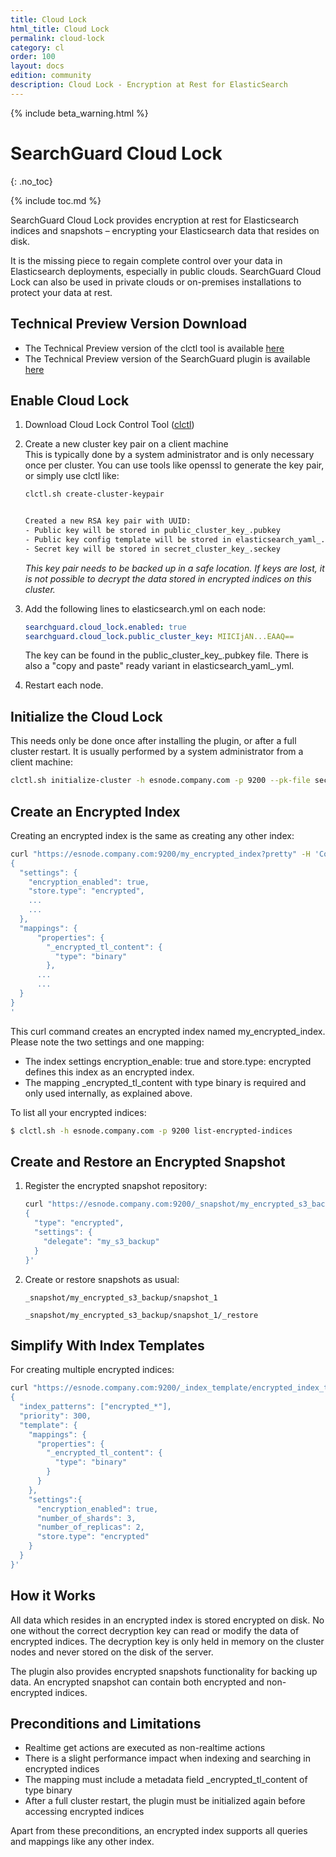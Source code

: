 ```yaml
---
title: Cloud Lock
html_title: Cloud Lock
permalink: cloud-lock
category: cl
order: 100
layout: docs
edition: community
description: Cloud Lock - Encryption at Rest for ElasticSearch
---
```

<!--- Copyright 2023 floragunn GmbH -->

{% include beta_warning.html %}


# SearchGuard Cloud Lock

{: .no_toc}

{% include toc.md %}

SearchGuard Cloud Lock provides encryption at rest for Elasticsearch indices and snapshots – encrypting your Elasticsearch data that resides on disk.

It is the missing piece to regain complete control over your data in Elasticsearch deployments, especially in public clouds. SearchGuard Cloud Lock can also be used in private clouds or on-premises installations to protect your data at rest.

## Technical Preview Version Download

- The Technical Preview version of the clctl tool is available [here](https://maven.search-guard.com//search-guard-cloud-lock-release/com/floragunn/search-guard-cloud-lock/search-guard-cloud-lock-ctl/3.0.3-tp1-es-8.17.0/search-guard-cloud-lock-ctl-3.0.3-tp1-es-8.17.0.sh)
- The Technical Preview version of the SearchGuard plugin is available [here](https://maven.search-guard.com//search-guard-cloud-lock-release/com/floragunn/search-guard-cloud-lock/search-guard-cloud-lock-plugin/3.0.3-tp1-es-8.17.0/search-guard-cloud-lock-plugin-3.0.3-tp1-es-8.17.0.zip)

## Enable Cloud Lock

1. Download Cloud Lock Control Tool ([clctl](https://maven.search-guard.com//search-guard-cloud-lock-release/com/floragunn/search-guard-cloud-lock/search-guard-cloud-lock-ctl/3.0.3-tp1-es-8.17.0/search-guard-cloud-lock-ctl-3.0.3-tp1-es-8.17.0.sh))

2. Create a new cluster key pair on a client machine  
   This is typically done by a system administrator and is only necessary once per cluster. You can use tools like openssl to generate the key pair, or simply use clctl like:

   ```bash
   clctl.sh create-cluster-keypair
   

   Created a new RSA key pair with UUID:
   - Public key will be stored in public_cluster_key_.pubkey
   - Public key config template will be stored in elasticsearch_yaml_.yml
   - Secret key will be stored in secret_cluster_key_.seckey
   ```

   *This key pair needs to be backed up in a safe location. If keys are lost, it is not possible to decrypt the data stored in encrypted indices on this cluster.*

3. Add the following lines to elasticsearch.yml on each node:

   ```yaml
   searchguard.cloud_lock.enabled: true
   searchguard.cloud_lock.public_cluster_key: MIICIjAN...EAAQ==
   ```

   The key can be found in the public_cluster_key_.pubkey file. There is also a "copy and paste" ready variant in elasticsearch_yaml_.yml.

4. Restart each node.


## Initialize the Cloud Lock

This needs only be done once after installing the plugin, or after a full cluster restart. It is usually performed by a system administrator from a client machine:

```bash
clctl.sh initialize-cluster -h esnode.company.com -p 9200 --pk-file secret_cluster_key_<uuid>.seckey
```

## Create an Encrypted Index

Creating an encrypted index is the same as creating any other index:

```bash
curl "https://esnode.company.com:9200/my_encrypted_index?pretty" -H 'Content-Type: application/json' -d'
{
  "settings": {
    "encryption_enabled": true,
    "store.type": "encrypted",
    ...
    ...
  },
  "mappings": {
      "properties": {
        "_encrypted_tl_content": {
          "type": "binary"
        },
      ...
      ...
  }
}
'
```

This curl command creates an encrypted index named my_encrypted_index. Please note the two settings and one mapping:

- The index settings encryption_enable: true and store.type: encrypted defines this index as an encrypted index.
- The mapping _encrypted_tl_content with type binary is required and only used internally, as explained above.

To list all your encrypted indices:

```bash
$ clctl.sh -h esnode.company.com -p 9200 list-encrypted-indices
```

## Create and Restore an Encrypted Snapshot

1. Register the encrypted snapshot repository:

    ```bash
    curl "https://esnode.company.com:9200/_snapshot/my_encrypted_s3_backup?pretty" -H 'Content-Type: application/json' -d '
    {
      "type": "encrypted",
      "settings": {
        "delegate": "my_s3_backup"
      }
    }'
    ```

2. Create or restore snapshots as usual:

    ```
    _snapshot/my_encrypted_s3_backup/snapshot_1
    
    _snapshot/my_encrypted_s3_backup/snapshot_1/_restore
    ```

## Simplify With Index Templates

For creating multiple encrypted indices:

```bash
curl "https://esnode.company.com:9200/_index_template/encrypted_index_template?pretty" -H 'Content-Type: application/json' -d '
{
  "index_patterns": ["encrypted_*"],
  "priority": 300,
  "template": {
    "mappings": {
      "properties": {
        "_encrypted_tl_content": {
          "type": "binary"
        }
      }
    },
    "settings":{
      "encryption_enabled": true,
      "number_of_shards": 3,
      "number_of_replicas": 2,
      "store.type": "encrypted"
    }
  }
}'
```

## How it Works

All data which resides in an encrypted index is stored encrypted on disk. No one without the correct decryption key can read or modify the data of encrypted indices. The decryption key is only held in memory on the cluster nodes and never stored on the disk of the server.

The plugin also provides encrypted snapshots functionality for backing up data. An encrypted snapshot can contain both encrypted and non-encrypted indices.

## Preconditions and Limitations

- Realtime get actions are executed as non-realtime actions
- There is a slight performance impact when indexing and searching in encrypted indices
- The mapping must include a metadata field _encrypted_tl_content of type binary
- After a full cluster restart, the plugin must be initialized again before accessing encrypted indices

Apart from these preconditions, an encrypted index supports all queries and mappings like any other index.
